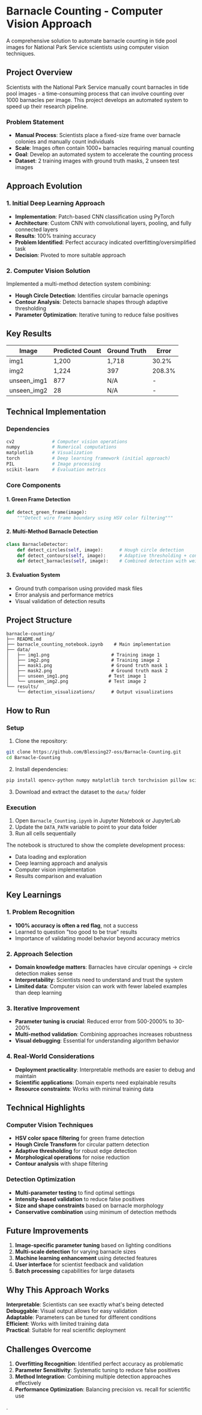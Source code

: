 
# Barnacle Counting - Computer Vision Approach

A comprehensive solution to automate barnacle counting in tide pool images for National Park Service scientists using computer vision techniques.

## Project Overview

Scientists with the National Park Service manually count barnacles in tide pool images - a time-consuming process that can involve counting over 1000 barnacles per image. This project develops an automated system to speed up their research pipeline.

### Problem Statement
- **Manual Process**: Scientists place a fixed-size frame over barnacle colonies and manually count individuals
- **Scale**: Images often contain 1000+ barnacles requiring manual counting
- **Goal**: Develop an automated system to accelerate the counting process
- **Dataset**: 2 training images with ground truth masks, 2 unseen test images

## Approach Evolution

### 1. Initial Deep Learning Approach
- **Implementation**: Patch-based CNN classification using PyTorch
- **Architecture**: Custom CNN with convolutional layers, pooling, and fully connected layers
- **Results**: 100% training accuracy
- **Problem Identified**: Perfect accuracy indicated overfitting/oversimplified task
- **Decision**: Pivoted to more suitable approach

### 2. Computer Vision Solution
Implemented a multi-method detection system combining:
- **Hough Circle Detection**: Identifies circular barnacle openings
- **Contour Analysis**: Detects barnacle shapes through adaptive thresholding
- **Parameter Optimization**: Iterative tuning to reduce false positives

## Key Results

| Image | Predicted Count | Ground Truth | Error |
|-------|----------------|--------------|-------|
| img1 | 1,200 | 1,718 | 30.2% |
| img2 | 1,224 | 397 | 208.3% |
| unseen_img1 | 877 | N/A | - |
| unseen_img2 | 28 | N/A | - |

## Technical Implementation

### Dependencies
```python
cv2              # Computer vision operations
numpy            # Numerical computations
matplotlib       # Visualization
torch            # Deep learning framework (initial approach)
PIL              # Image processing
scikit-learn     # Evaluation metrics
```

### Core Components

#### 1. Green Frame Detection
```python
def detect_green_frame(image):
    """Detect wire frame boundary using HSV color filtering"""
```

#### 2. Multi-Method Barnacle Detection
```python
class BarnacleDetector:
    def detect_circles(self, image):      # Hough circle detection
    def detect_contours(self, image):     # Adaptive thresholding + contour analysis
    def detect_barnacles(self, image):    # Combined detection with weighted results
```

#### 3. Evaluation System
- Ground truth comparison using provided mask files
- Error analysis and performance metrics
- Visual validation of detection results

## Project Structure

```
barnacle-counting/
├── README.md
├── barnacle_counting_notebook.ipynb    # Main implementation
├── data/
│   ├── img1.png                       # Training image 1
│   ├── img2.png                       # Training image 2
│   ├── mask1.png                      # Ground truth mask 1
│   ├── mask2.png                      # Ground truth mask 2
│   ├── unseen_img1.png               # Test image 1
│   └── unseen_img2.png               # Test image 2
└── results/
    └── detection_visualizations/      # Output visualizations
```

## How to Run

### Setup
1. Clone the repository:
```bash
git clone https://github.com/Blessing27-oss/Barnacle-Counting.git
cd Barnacle-Counting
```

2. Install dependencies:
```bash
pip install opencv-python numpy matplotlib torch torchvision pillow scikit-learn
```

3. Download and extract the dataset to the `data/` folder

### Execution
1. Open `Barnacle_Counting.ipynb` in Jupyter Notebook or JupyterLab
2. Update the `DATA_PATH` variable to point to your data folder
3. Run all cells sequentially

The notebook is structured to show the complete development process:
- Data loading and exploration
- Deep learning approach and analysis
- Computer vision implementation
- Results comparison and evaluation

## Key Learnings

### 1. Problem Recognition
- **100% accuracy is often a red flag**, not a success
- Learned to question "too good to be true" results
- Importance of validating model behavior beyond accuracy metrics

### 2. Approach Selection
- **Domain knowledge matters**: Barnacles have circular openings → circle detection makes sense
- **Interpretability**: Scientists need to understand and trust the system
- **Limited data**: Computer vision can work with fewer labeled examples than deep learning

### 3. Iterative Improvement
- **Parameter tuning is crucial**: Reduced error from 500-2000% to 30-200%
- **Multi-method validation**: Combining approaches increases robustness
- **Visual debugging**: Essential for understanding algorithm behavior

### 4. Real-World Considerations
- **Deployment practicality**: Interpretable methods are easier to debug and maintain
- **Scientific applications**: Domain experts need explainable results
- **Resource constraints**: Works with minimal training data

## Technical Highlights

### Computer Vision Techniques
- **HSV color space filtering** for green frame detection
- **Hough Circle Transform** for circular pattern detection
- **Adaptive thresholding** for robust edge detection
- **Morphological operations** for noise reduction
- **Contour analysis** with shape filtering

### Detection Optimization
- **Multi-parameter testing** to find optimal settings
- **Intensity-based validation** to reduce false positives
- **Size and shape constraints** based on barnacle morphology
- **Conservative combination** using minimum of detection methods

## Future Improvements

1. **Image-specific parameter tuning** based on lighting conditions
2. **Multi-scale detection** for varying barnacle sizes
3. **Machine learning enhancement** using detected features
4. **User interface** for scientist feedback and validation
5. **Batch processing** capabilities for large datasets

## Why This Approach Works

**Interpretable**: Scientists can see exactly what's being detected  
**Debuggable**: Visual output allows for easy validation  
**Adaptable**: Parameters can be tuned for different conditions  
**Efficient**: Works with limited training data  
**Practical**: Suitable for real scientific deployment  

## Challenges Overcome

1. **Overfitting Recognition**: Identified perfect accuracy as problematic
2. **Parameter Sensitivity**: Systematic tuning to reduce false positives  
3. **Method Integration**: Combining multiple detection approaches effectively
4. **Performance Optimization**: Balancing precision vs. recall for scientific use

.
